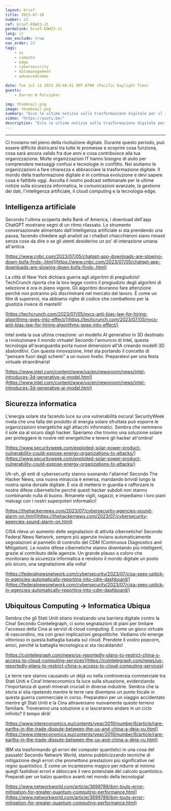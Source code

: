 ```yaml
---
layout: brief
title: 2023-07-10
number: 23
ref: brief-EDW23-it
permalink: brief-EDW23-it
lang: it
nav_exclude: true
nav_order: 23
tags:
    - ai
    - compute
    - edge
    - cybersecurity
    - datamanagement
    - advancedcomms

date: Tue Jul 11 2023 20:48:41 GMT-0700 (Pacific Daylight Time)
guests:
    - Darren W Pulsipher

img: thumbnail.png
image: thumbnail.png
summary: "Ecco le ultime notizie sulla trasformazione digitale per il 10 luglio 2023. La continua guerra commerciale sta iniziando a influire sui servizi cloud. Inoltre, c'è speculazione che l'entusiasmo intorno all'IA generativa possa essere in rallentamento. In campo della sicurezza informatica, ci sono preoccupazioni sul fatto che stiamo facendo abbastanza per stare al passo con gli attori malintenzionati."
video: "https://youtu.be/"
description: "Ecco le ultime notizie sulla trasformazione digitale per il 10 luglio 2023. La continua guerra commerciale sta iniziando a influire sui servizi cloud. Inoltre, c'è speculazione che l'entusiasmo intorno all'IA generativa possa essere in rallentamento. In campo della sicurezza informatica, ci sono preoccupazioni sul fatto che stiamo facendo abbastanza per stare al passo con gli attori malintenzionati."
---
```






---

Ci troviamo nel pieno della rivoluzione digitale. Durante questo periodo, può essere difficile districarsi tra tutte le promesse e scoprire cosa funziona, cosa sarà ancora valido fra due anni e cosa contribuisce alla tua organizzazione. Molte organizzazioni IT hanno bisogno di aiuto per comprendere messaggi confusi e tecnologie in conflitto. Noi aiutiamo le organizzazioni a fare chiarezza e abbracciare la trasformazione digitale. Il mondo della trasformazione digitale è in continua evoluzione e devi sapere cosa è fattibile oggi. Ascolta il nostro podcast settimanale per le ultime notizie sulla sicurezza informatica, le comunicazioni avanzate, la gestione dei dati, l'intelligenza artificiale, il cloud computing e la tecnologia edge.

## Intelligenza artificiale

Secondo l'ultima scoperta della Bank of America, i download dell'app ChatGPT mostrano segni di un ritmo rilassato. Lo strumento conversazionale alimentato dall'intelligenza artificiale si sta prendendo una pausa, facendo chiedere agli analisti se i chatbot chiacchieroni siano rimasti senza cose da dire o se gli utenti desiderino un po' di interazione umana all'antica.

[https://www.cnbc.com/2023/07/05/chatgpt-app-downloads-are-slowing-down-bofa-finds-.html](https://www.cnbc.com/2023/07/05/chatgpt-app-downloads-are-slowing-down-bofa-finds-.html)

La città di New York dichiara guerra agli algoritmi di pregiudizio! TechCrunch riporta che la loro legge contro il pregiudizio degli algoritmi di selezione è ora in pieno vigore. Gli algoritmi dovranno fare attenzione perché non potranno più discriminare nel mercato del lavoro. È come un film di supereroi, ma abbiamo righe di codice che combattono per la giustizia invece di mantelli!

[https://techcrunch.com/2023/07/05/nycs-anti-bias-law-for-hiring-algorithms-goes-into-effect/](https://techcrunch.com/2023/07/05/nycs-anti-bias-law-for-hiring-algorithms-goes-into-effect/)

Intel svela la sua ultima creazione: un modello AI generativo in 3D destinato a rivoluzionare il mondo virtuale! Secondo l'annuncio di Intel, questa tecnologia all'avanguardia porta nuove dimensioni all'IA creando modelli 3D sbalorditivi. Con questa innovazione, Intel sta portando il concetto di "pensare fuori dagli schemi" a un nuovo livello. Preparatevi per una festa virtuale straordinaria!

[https://www.intel.com/content/www/us/en/newsroom/news/intel-introduces-3d-generative-ai-model.html](https://www.intel.com/content/www/us/en/newsroom/news/intel-introduces-3d-generative-ai-model.html)

## Sicurezza informatica

L'energia solare sta facendo luce su una vulnerabilità oscura! SecurityWeek rivela che una falla del prodotto di energia solare sfruttata può esporre le organizzazioni energetiche agli attacchi informatici. Sembra che nemmeno il sole sia al sicuro dagli hacker. Speriamo che trovino una soluzione solare per proteggere le nostre reti energetiche e tenere gli hacker all'ombra!

[https://www.securityweek.com/exploited-solar-power-product-vulnerability-could-expose-energy-organizations-to-attacks/](https://www.securityweek.com/exploited-solar-power-product-vulnerability-could-expose-energy-organizations-to-attacks/)

Uh-oh, gli enti di cybersecurity stanno suonando l'allarme! Secondo The Hacker News, una nuova minaccia è emersa, mandando brividi lungo la nostra spina dorsale digitale. È ora di mettersi in guardia e rafforzare le nostre difese cibernetiche perché questi hacker subdoli non stanno combinando nulla di buono. Rimanete vigili, ragazzi, e impediamo i loro piani malvagi con i nostri superpoteri informatici!

[https://thehackernews.com/2023/07/cybersecurity-agencies-sound-alarm-on.html](https://thehackernews.com/2023/07/cybersecurity-agencies-sound-alarm-on.html)

CISA rileva un aumento delle segnalazioni di attività cibernetiche! Secondo Federal News Network, sempre più agenzie inviano automaticamente segnalazioni al pannello di controllo del CDM (Continuous Diagnostics and Mitigation). Le nostre difese cibernetiche stanno diventando più intelligenti, grazie al contributo delle agenzie. Un grande plauso a coloro che monitorano la sicurezza informatica e rendono il mondo digitale un posto più sicuro, una segnalazione alla volta!

[https://federalnewsnetwork.com/cybersecurity/2023/07/cisa-sees-uptick-in-agencies-automatically-reporting-into-cdm-dashboard/](https://federalnewsnetwork.com/cybersecurity/2023/07/cisa-sees-uptick-in-agencies-automatically-reporting-into-cdm-dashboard/)

## Ubiquitous Computing -> Informatica Ubiqua

Sembra che gli Stati Uniti stiano innalzando una barriera digitale contro la Cina! Secondo Cointelegraph, ci sono segnalazioni di piani per limitare l'accesso della Cina ai servizi di cloud computing. È come un gioco virtuale di nascondino, ma con gravi implicazioni geopolitiche. Vediamo chi emerge vittorioso in questa battaglia basata sul cloud. Prendete il vostro popcorn, amici, perché la battaglia tecnologica si sta riscaldando!

[https://cointelegraph.com/news/us-reportedly-plans-to-restrict-china-s-access-to-cloud-computing-services](https://cointelegraph.com/news/us-reportedly-plans-to-restrict-china-s-access-to-cloud-computing-services)

Le terre rare stanno causando un déjà vu nella controversia commerciale tra Stati Uniti e Cina! Intereconomics fa luce sulla situazione, evidenziando l'importanza di questi minerali cruciali in diverse industrie. Sembra che la storia si stia ripetendo mentre le terre rare diventano un punto focale in questa guerra commerciale in corso. Preparatevi per un viaggio accidentato mentre gli Stati Uniti e la Cina attraversano nuovamente questo terreno familiare. Troveranno una soluzione o si lasceranno andare in un ciclo infinito? Il tempo dirà!

[https://www.intereconomics.eu/contents/year/2019/number/6/article/rare-earths-in-the-trade-dispute-between-the-us-and-china-a-deja-vu.html](https://www.intereconomics.eu/contents/year/2019/number/6/article/rare-earths-in-the-trade-dispute-between-the-us-and-china-a-deja-vu.html)

IBM sta trasformando gli errori dei computer quantistici in una cosa del passato! Secondo Network World, stanno pubblicizzando tecniche di mitigazione degli errori che promettono prestazioni più significative nel regno quantistico. È come un incantesimo magico per ridurre al minimo quegli fastidiosi errori e sbloccare il vero potenziale del calcolo quantistico. Preparati per un balzo quantico avanti nel mondo della tecnologia!

[https://www.networkworld.com/article/3699789/ibm-touts-error-mitigation-for-greater-quantum-computing-performance.html](https://www.networkworld.com/article/3699789/ibm-touts-error-mitigation-for-greater-quantum-computing-performance.html)


